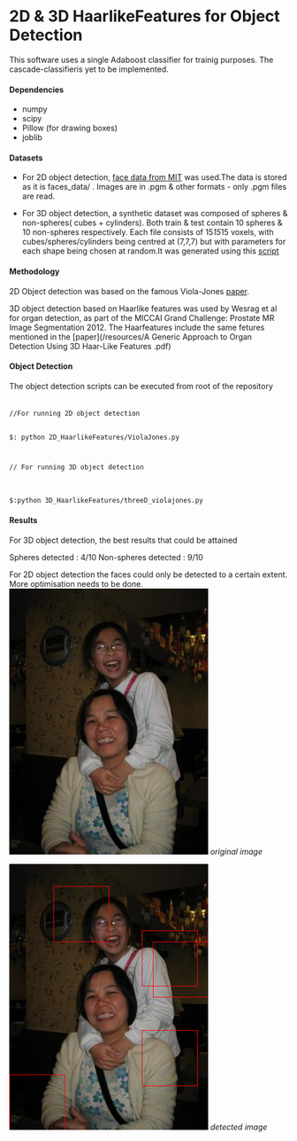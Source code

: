 # 2D & 3D HaarlikeFeatures for Object Detection

This software uses a single Adaboost classifier for trainig purposes. The cascade-classifieris yet to be implemented.

#### Dependencies

* numpy
* scipy
* Pillow (for drawing boxes)
* joblib

#### Datasets

* For 2D object detection, [face data from MIT](http://cbcl.mit.edu/software-datasets/FaceData2.html) was used.The data is stored as it is faces_data/ . Images are in .pgm & other formats - only .pgm files are read.

* For 3D object detection, a synthetic dataset was composed of spheres & non-spheres( cubes + cylinders). Both train & test contain 10 spheres & 10 non-spheres respectively. Each file consists of 15*15*15 voxels, with cubes/spheres/cylinders being centred at (7,7,7) but with parameters for each shape being chosen at random.It was generated using this [script](threeD_train_test_generator.py)

#### Methodology

2D Object detection was based on the famous Viola-Jones [paper](/resources/2d_haar_facedetection.pdf).

3D object detection based on Haarlike features was used by Wesrag et al for organ detection, as part of the MICCAI Grand Challenge: Prostate MR Image Segmentation 2012. The Haarfeatures include the same fetures mentioned in the [paper](/resources/A Generic Approach to Organ Detection Using 3D Haar-Like Features .pdf)

#### Object Detection

The object detection scripts can be executed from root of the repository

<code>
//For running 2D object detection

$: python 2D_HaarlikeFeatures/ViolaJones.py

// For running 3D object detection

$:python 3D_HaarlikeFeatures/threeD_violajones.py
</code>

#### Results

For 3D object detection, the best results that could be attained
<div class="message">
  Spheres detected : 4/10
  Non-spheres detected : 9/10
</div>

For 2D object detection the faces could only be detected to a certain extent. More optimisation needs to be done.
![placeholder](/images/demo.jpg)
<em>original image</em>

![placeholder](/images/final.png)
<em>detected image</em>

